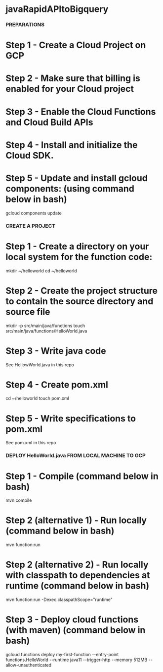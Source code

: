 # javaRapidAPItoBigquery

### PREPARATIONS ###

# Step 1 - Create a Cloud Project on GCP

# Step 2 - Make sure that billing is enabled for your Cloud project

# Step 3 - Enable the Cloud Functions and Cloud Build APIs

# Step 4 - Install and initialize the Cloud SDK. 

# Step 5 - Update and install gcloud components: (using command below in bash)
gcloud components update


### CREATE A PROJECT ###

# Step 1 - Create a directory on your local system for the function code:
mkdir ~/helloworld
cd ~/helloworld

# Step 2 - Create the project structure to contain the source directory and source file
mkdir -p src/main/java/functions
touch src/main/java/functions/HelloWorld.java

# Step 3 - Write java code
See HellowWorld.java in this repo

# Step 4 - Create pom.xml 
cd ~/helloworld
touch pom.xml

# Step 5 - Write specifications to pom.xml
See pom.xml in this repo



### DEPLOY HelloWorld.java FROM LOCAL MACHINE TO GCP ### 

# Step 1 - Compile (command below in bash)
mvn compile

# Step 2 (alternative 1) - Run locally (command below in bash)
mvn function:run 

# Step 2 (alternative 2) - Run locally with classpath to dependencies at runtime (command below in bash)
mvn function:run -Dexec.classpathScope="runtime"

# Step 3 - Deploy cloud functions (with maven) (command below in bash)
gcloud functions deploy my-first-function --entry-point functions.HelloWorld --runtime java11 --trigger-http --memory 512MB --allow-unauthenticated
